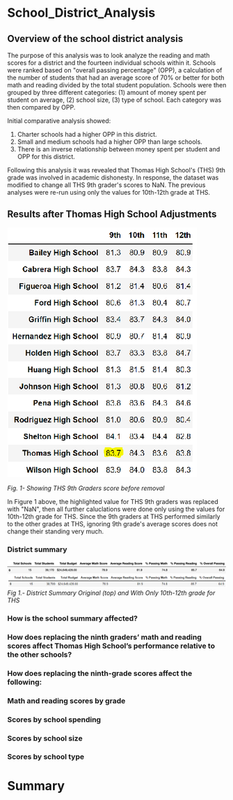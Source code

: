 # School_District_Analysis

## Overview of the school district analysis

The purpose of this analysis was to look analyze the reading and math scores for a district and the fourteen individual schools within it. Schools were ranked based on "overall passing percentage" (OPP), a calculation of the number of students that had an average score of 70% or better for both math and reading divided by the total student population. Schools were then grouped by three different categories: (1) amount of money spent per student on average, (2) school size, (3) type of school. Each category was then compared by OPP.

Initial comparative analysis showed:

1. Charter schools had a higher OPP in this district.
2. Small and medium schools had a higher OPP than large schools.
3. There is an inverse relationship between money spent per student and OPP for this district.

Following this analysis it was revealed that Thomas High School's (THS) 9th grade was involved in academic dishonesty. In response, the dataset was modified to change all THS 9th grader's scores to NaN. The previous analyses were re-run using only the values for 10th-12th grade at THS.

## Results after Thomas High School Adjustments

![](./Resources/ths_cheaters.PNG)

*Fig. 1- Showing THS 9th Graders score before removal*

In Figure 1 above, the highlighted value for THS 9th graders was replaced with "NaN", then all further caluclations were done only using the values for 10th-12th grade for THS. Since the 9th graders at THS performed similarly to the other grades at THS, ignoring 9th grade's average scores does not change their standing very much.
### District summary
![](Resources\old_district_summary.PNG)
![](Resources\new_district_summary.PNG)
*Fig 1.- District Summary Original (top) and With Only 10th-12th grade for THS*


### How is the school summary affected?

### How does replacing the ninth graders’ math and reading scores affect Thomas High School’s performance relative to the other schools?

### How does replacing the ninth-grade scores affect the following:

### Math and reading scores by grade

### Scores by school spending

### Scores by school size

### Scores by school type

# Summary